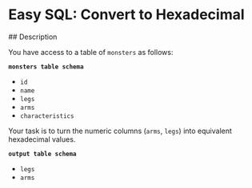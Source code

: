 # Easy SQL: Convert to Hexadecimal

## Description

You have access to a table of `monsters` as follows:

**`monsters table schema`**

* `id`
* `name`
* `legs`
* `arms`
* `characteristics`

Your task is to turn the numeric columns (`arms`, `legs`) into equivalent hexadecimal values.

**`output table schema`**

* `legs`
* `arms`
